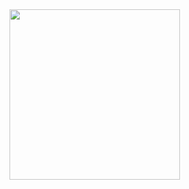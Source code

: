 
<img src="https://user-images.githubusercontent.com/106425118/173342327-8fc6ca1d-8fb7-4e5d-93b3-0cc2f5a8128d.png" width="300">

